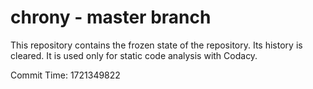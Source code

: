 # chrony - master branch

This repository contains the frozen state of the repository.
Its history is cleared. It is used only for static code
analysis with Codacy.

Commit Time: 1721349822